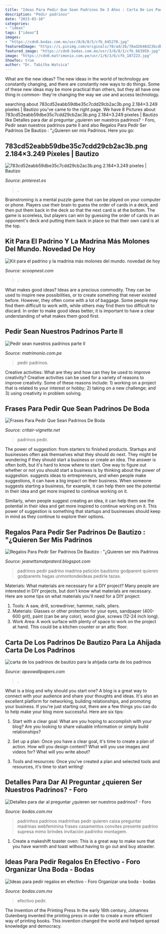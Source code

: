 ```yaml
---
title: "Ideas Para Pedir Que Sean Padrinos De 3 Años : Carta De Los Padrinos De Bautizo Para La Ahijada Carta De Los Padrinos"
description: "Pedir padrinos"
date: "2023-03-10"
categories:
- "ideas"
tags: ["ideas"]
images:
- "https://cdn0.bodas.com.mx/usr/0/6/8/5/cfb_645270.jpg"
featuredImage: "https://i.pinimg.com/originals/78/ad/26/78ad2648d23bcdb1d2d651b6d0cba266.png"
featured_image: "https://cdn0.bodas.com.mx/usr/3/8/8/1/cfb_663959.jpg"
image: "https://cdn0.matrimonio.com.pe/usr/1/6/3/6/cfb_187223.jpg"
ShowToc: true
author: "Dr. Tabitha Watsica"
---
```



What are the new ideas?
The new ideas in the world of technology are constantly changing, and there are constantly new ways to do things. Some of these new ideas may be more practical than others, but they all have one thing in common- they're changing the way we use and access technology.

	

		
searching about 783cd52eabb59dbe35c7cdd29cb2ac3b.png 2.184×3.249 píxeles | Bautizo you've came to the right page. We have 8 Pictures about 783cd52eabb59dbe35c7cdd29cb2ac3b.png 2.184×3.249 píxeles | Bautizo like Detalles para dar al preguntar ¿quieren ser nuestros padrinos? - Foro, Pedir sean nuestros padrinos parte II and also Regalos Para Pedir Ser Padrinos De Bautizo : &quot;¿Quieren ser mis Padrinos. Here you go:
		
    
## 783cd52eabb59dbe35c7cdd29cb2ac3b.png 2.184×3.249 Píxeles | Bautizo

<img loading=lazy src="https://i.pinimg.com/originals/78/ad/26/78ad2648d23bcdb1d2d651b6d0cba266.png" onerror="this.onerror=null;this.src='https://tse1.mm.bing.net/th?id=OIP.-Qat2Q5UIRHfhE5YAiM2uwHaLB&amp;pid=15.1';" alt="783cd52eabb59dbe35c7cdd29cb2ac3b.png 2.184×3.249 píxeles | Bautizo">

_Source: pinterest.es_

>. 

	

Brainstroming is a mental puzzle game that can be played on your computer or phone. Players use their brain to guess the order of cards in a deck, and then put them back in the deck so that the next card is at the bottom. The game is scoreless, but players can win by guessing the order of cards in an opponent's deck and putting them back in place so that their own card is at the top.

    
## Kit Para El Padrino Y La Madrina Más Molones Del Mundo. Novedad De Hoy

<img loading=lazy src="http://pbs.twimg.com/media/B_v6xBHWcAAT0Uo.jpg" onerror="this.onerror=null;this.src='https://tse2.mm.bing.net/th?id=OIP.Jwcax8YbaFDDUY-6bbTCyAHaHa&amp;pid=15.1';" alt="Kit para el padrino y la madrina más molones del mundo. novedad de hoy">

_Source: scoopnest.com_

>. 

	

What makes good ideas?
Ideas are a precious commodity. They can be used to inspire new possibilities, or to create something that never existed before. However, they often come with a lot of baggage. Some people may find them difficult to work with, while others may find them too difficult to discard. In order to make good ideas better, it is important to have a clear understanding of what makes them good first.

    
## Pedir Sean Nuestros Padrinos Parte II

<img loading=lazy src="https://cdn0.matrimonio.com.pe/usr/1/6/3/6/cfb_187223.jpg" onerror="this.onerror=null;this.src='https://tse4.mm.bing.net/th?id=OIP.Fg2VXrjcE5iZVr191wMaHwAAAA&amp;pid=15.1';" alt="Pedir sean nuestros padrinos parte II">

_Source: matrimonio.com.pe_

>pedir padrinos. 

	

Creative activities: What are they and how can they be used to improve creativity?
Creative activities can be used for a variety of reasons to improve creativity. Some of these reasons include: 1) working on a project that is related to your interest or hobby; 2) taking on a new challenge; and 3) using creativity in problem solving.

    
## Frases Para Pedir Que Sean Padrinos De Boda

<img loading=lazy src="https://cdn0.bodas.com.mx/usr/3/8/8/1/cfb_663959.jpg" onerror="this.onerror=null;this.src='https://tse1.mm.bing.net/th?id=OIP.3T8abDmbkdvDLduqiSb4OAAAAA&amp;pid=15.1';" alt="Frases Para Pedir Que Sean Padrinos De Boda">

_Source: critair-vignette.net_

>padrinos pedir. 

	

The power of suggestion: from starters to finished products.
Startups and businesses often ask themselves what they should do next. They might be wondering if they should start a business or create an idea. The answer is often both, but it's hard to know where to start. One way to figure out whether or not you should start a business is by thinking about the power of suggestion. 
 suggests ideas to entrepreneurs, and when people make suggestions, it can have a big impact on their business. When someone suggests starting a business, for example, it can help them see the potential in their idea and get more inspired to continue working on it. 

Similarly, when people suggest creating an idea, it can help them see the potential in their idea and get more inspired to continue working on it. This power of suggestion is something that startups and businesses should keep in mind as they continue to explore their options.

    
## Regalos Para Pedir Ser Padrinos De Bautizo : &quot;¿Quieren Ser Mis Padrinos

<img loading=lazy src="https://i.pinimg.com/736x/04/8e/1e/048e1e2bc0edbd0245c1be7f528cb296.jpg" onerror="this.onerror=null;this.src='https://tse2.mm.bing.net/th?id=OIP.PjhJ3P7EDYljR2FfDqYtOAAAAA&amp;pid=15.1';" alt="Regalos Para Pedir Ser Padrinos De Bautizo : &quot;¿Quieren ser mis Padrinos">

_Source: jeanettsmatpraterd.blogspot.com_

>padrinos pedir padrino madrina petición bautismo godparent quieren godparents hagas unmontondeideas pedirle tazas. 

	

Materials: What materials are necessary for a DIY project?
Many people are interested in DIY projects, but don't know what materials are necessary. Here are some tips on what materials you'll need for a DIY project:
1. Tools: A saw, drill, screwdriver, hammer, nails, pliers.
2. Materials: Glasses or other protection for your eyes, sandpaper (400-600 grit), paint (can be any color), wood glue, screws (12-24 inch long).
3. Work Area: A work surface with plenty of space to work on the project at hand. This could be a kitchen counter or an attic floor.

    
## Carta De Los Padrinos De Bautizo Para La Ahijada Carta De Los Padrinos

<img loading=lazy src="http://4.bp.blogspot.com/_wEOcqwnNwJQ/TDvytozABPI/AAAAAAAAAHQ/b1DLxYAJnqw/s1600/carta+padrinos+1.jpg" onerror="this.onerror=null;this.src='https://tse4.mm.bing.net/th?id=OIP.DOjbGd4AZtgo9G2iYNtc7AHaJe&amp;pid=15.1';" alt="carta de los padrinos de bautizo para la ahijada carta de los padrinos">

_Source: apexwallpapers.com_

>. 

	

What is a blog and why should you start one?
A blog is a great way to connect with your audience and share your thoughts and ideas. It's also an excellent platform for networking, building relationships, and promoting your business. If you're just starting out, there are a few things you can do to help make your blog more successful. Here are six tips:
1. Start with a clear goal: What are you hoping to accomplish with your blog? Are you looking to share valuable information or simply build relationships?

2. Set up a plan: Once you have a clear goal, it's time to create a plan of action. How will you design content? What will you use images and videos for? What will you write about?

3. Tools and resources: Once you've created a plan and selected tools and resources, it's time to start writing!

    
## Detalles Para Dar Al Preguntar ¿quieren Ser Nuestros Padrinos? - Foro

<img loading=lazy src="https://cdn0.bodas.com.mx/usr/9/8/3/1/cfb_1715893.jpg" onerror="this.onerror=null;this.src='https://tse2.mm.bing.net/th?id=OIP.8Zw26uUFc5cXuKf-PN3AXAHaHa&amp;pid=15.1';" alt="Detalles para dar al preguntar ¿quieren ser nuestros padrinos? - Foro">

_Source: bodas.com.mx_

>padrinhos padrinos madrinhas pedir quieren caixa preguntar madrinas webfeminina frases casamentos convites presente padrino supresa mimo brindes invitación padrinho montagem. 

	

1. Create a makeshift toaster oven: This is a great way to make sure that you have warmth and toast without having to go out and buy atoaster.

    
## Ideas Para Pedir Regalos En Efectivo - Foro Organizar Una Boda - Bodas

<img loading=lazy src="https://cdn0.bodas.com.mx/usr/0/6/8/5/cfb_645270.jpg" onerror="this.onerror=null;this.src='https://tse4.mm.bing.net/th?id=OIP.l5pKvOzXPsVEVgTCBxsr2QHaGl&amp;pid=15.1';" alt="Ideas para pedir regalos en efectivo - Foro Organizar una boda - bodas">

_Source: bodas.com.mx_

>efectivo pedir. 

	

The Invention of the Printing Press
In the early 16th century, Johannes Gutenberg invented the printing press in order to create a more efficient way of printing books. This invention changed the world and helped spread knowledge and democracy.

